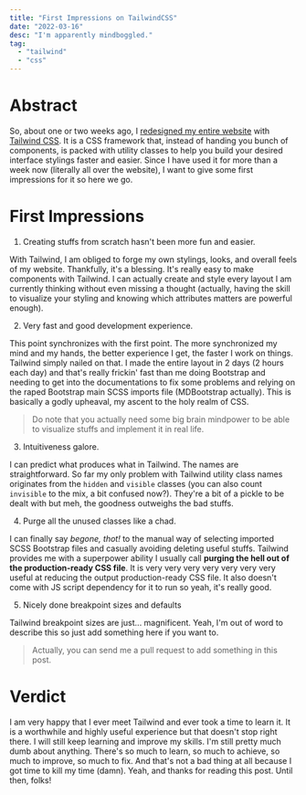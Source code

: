 ```yaml
---
title: "First Impressions on TailwindCSS"
date: "2022-03-16"
desc: "I'm apparently mindboggled."
tag:
  - "tailwind"
  - "css"
---
```


# Abstract

So, about one or two weeks ago, I [redesigned my entire website](https://github.com/irvanmalik48/blog/commit/1559253fb4970a5de36d8bbc526712bc2cf544bf) with [Tailwind CSS](https://tailwindcss.com/).
It is a CSS framework that, instead of handing you bunch of components, is packed with utility classes to help you build your desired interface stylings faster and easier.
Since I have used it for more than a week now (literally all over the website), I want to give some first impressions for it so here we go.

# First Impressions

1. Creating stuffs from scratch hasn't been more fun and easier.

With Tailwind, I am obliged to forge my own stylings, looks, and overall feels of my website. Thankfully, it's a blessing. It's really easy to make components with Tailwind. I can actually create and style every layout I am currently thinking without even missing a thought (actually, having the skill to visualize your styling and knowing which attributes matters are powerful enough).

2. Very fast and good development experience.

This point synchronizes with the first point. The more synchronized my mind and my hands, the better experience I get, the faster I work on things. Tailwind simply nailed on that. I made the entire layout in 2 days (2 hours each day) and that's really frickin' fast than me doing Bootstrap and needing to get into the documentations to fix some problems and relying on the raped Bootstrap main SCSS imports file (MDBootstrap actually). This is basically a godly upheaval, my ascent to the holy realm of CSS.

> Do note that you actually need some big brain mindpower to be able to visualize stuffs and implement it in real life.

3. Intuitiveness galore.

I can predict what produces what in Tailwind. The names are straightforward. So far my only problem with Tailwind utility class names originates from the `hidden` and `visible` classes (you can also count `invisible` to the mix, a bit confused now?). They're a bit of a pickle to be dealt with but meh, the goodness outweighs the bad stuffs.

4. Purge all the unused classes like a chad.

I can finally say _begone, thot!_ to the manual way of selecting imported SCSS Bootstrap files and casually avoiding deleting useful stuffs. Tailwind provides me with a superpower ability I usually call **purging the hell out of the production-ready CSS file**. It is very very very very very very very useful at reducing the output production-ready CSS file. It also doesn't come with JS script dependency for it to run so yeah, it's really good.

5. Nicely done breakpoint sizes and defaults

Tailwind breakpoint sizes are just... magnificent. Yeah, I'm out of word to describe this so just add something here if you want to.

> Actually, you can send me a pull request to add something in this post.

# Verdict

I am very happy that I ever meet Tailwind and ever took a time to learn it. It is a worthwhile and highly useful experience but that doesn't stop right there. I will still keep learning and improve my skills. I'm still pretty much dumb about anything. There's so much to learn, so much to achieve, so much to improve, so much to fix. And that's not a bad thing at all because I got time to kill my time (damn). Yeah, and thanks for reading this post. Until then, folks!
